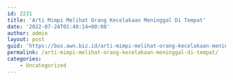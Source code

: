 ```yaml
---
id: 2231
title: 'Arti Mimpi Melihat Orang Kecelakaan Meninggal Di Tempat'
date: '2022-07-24T01:40:14+00:00'
author: admin
layout: post
guid: 'https://bos.awn.biz.id/arti-mimpi-melihat-orang-kecelakaan-meninggal-di-tempat/'
permalink: /arti-mimpi-melihat-orang-kecelakaan-meninggal-di-tempat/
categories:
    - Uncategorized
---
```


